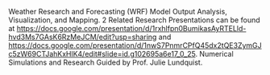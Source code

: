 Weather Research and Forecasting (WRF) Model Output Analysis, Visualization, and Mapping.
2 Related Research Presentations can be found at https://docs.google.com/presentation/d/1rxhlfpn0BumikasAyRTELld-hvd3Ms7GAsK6RzMeJCM/edit?usp=sharing and https://docs.google.com/presentation/d/1nwS7PnmrCPfQ45dx2tQE3ZymGJc5zW69CTJahKxHlK4/edit#slide=id.g102695a6e17_0_25.
Numerical Simulations and Research Guided by Prof. Julie Lundquist.
